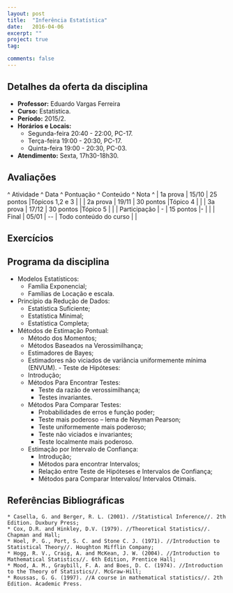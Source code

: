 ```yaml
---
layout: post
title:  "Inferência Estatística"
date:   2016-04-06
excerpt: "" 
project: true
tag:

comments: false
---
```


## Detalhes da oferta da disciplina

  * **Professor:** Eduardo Vargas Ferreira
  * **Curso:** Estatística.
  * **Período:** 2015/2.
  * **Horários e Locais:**
     * Segunda-feira 20:40 - 22:00, PC-17.
     * Terça-feira 19:00 - 20:30, PC-17.
     * Quinta-feira 19:00 - 20:30, PC-03.
  * **Atendimento:** Sexta, 17h30-18h30.


## Avaliações 

^ Atividade ^ Data ^ Pontuação ^ Conteúdo ^ Nota ^
| 1a prova  | 15/10  | 25 pontos |Tópicos 1,2 e 3 | |
| 2a prova  | 19/11  | 30 pontos |Tópico 4  | |
| 3a prova  | 17/12 | 30 pontos |Tópico 5  | | 
| Participação | - | 15 pontos |-  | |
| Final  | 05/01 | -- | Todo conteúdo do curso  | |

## Exercícios



## Programa da disciplina

   - Modelos Estatísticos:
       * Família Exponencial;
       * Famílias de Locação e escala.
   - Princípio da Redução de Dados:
        * Estatística Suficiente;
        * Estatística Minimal;
        * Estatística Completa;    
   - Métodos de Estimação Pontual:
        * Método dos Momentos;
        * Métodos Baseados na Verossimilhança;
        * Estimadores de Bayes;
        * Estimadores não viciados de variância uniformemente mínima (ENVUM).
    - Teste de Hipóteses:
        * Introdução;
        * Métodos Para Encontrar Testes:
           * Teste da razão de verossimilhança;
           * Testes invariantes.
        * Métodos Para Comparar Testes:
           * Probabilidades de erros e função poder;
           * Teste mais poderoso – lema de Neyman Pearson;
           * Teste uniformemente mais poderoso;
           * Teste não viciados e invariantes;
           * Teste localmente mais poderoso.
     - Estimação por Intervalo de Confiança:
        * Introdução;
        * Métodos para encontrar Intervalos;
        * Relação entre Teste de Hipóteses e Intervalos de Confiança;
        * Métodos para Comparar Intervalos/ Intervalos Otimais.

## Referências Bibliográficas

    * Casella, G. and Berger, R. L. (2001). //Statistical Inference//. 2th Edition. Duxbury Press;
    * Cox, D.R. and Hinkley, D.V. (1979). //Theoretical Statistics//. Chapman and Hall;
    * Hoel, P. G., Port, S. C. and Stone C. J. (1971). //Introduction to Statistical Theory//. Houghton Mifflin Company;
    * Hogg, R. V., Craig, A. and McKean, J. W. (2004). //Introduction to Mathematical Statistics//. 6th Edition, Prentice Hall;
    * Mood, A. M., Graybill, F. A. and Boes, D. C. (1974). //Introduction to the Theory of Statistics//. McGraw-Hill;
    * Roussas, G. G. (1997). //A course in mathematical statistics//. 2th Edition. Academic Press.




